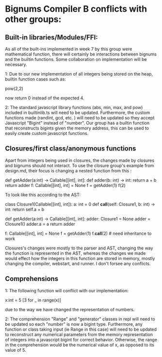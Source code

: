 # Bignums Compiler B conflicts with other groups: #

## Built-in libraries/Modules/FFI: ##

As all of the built-ins implemented in week 7 by this group were mathematical function, there will certainly be interactions between bignums and the builtin functions. Some collaboration on implementation will be necessary. 

1: Due to our new implementation of all integers being stored on the heap, builtin function cases such as: 

pow(2,2) 

now return 0 instead of the expected 4.

2: The standard javascript library functions (abs, min, max, and pow) included in builtinlib.ts will need to be updated. Furthermore, the custom functions made (randint, gcd, etc. ) will need to be updated so they accept Javascript "Bigint" instead of "number". Our group has a builtin function that reconstructs bigints given the memory address, this can be used to easily create custom javascript functions. 

## Closures/first class/anonymous functions ##

Apart from integers being used in closures, the changes made by closures and bignums should not interact. 
To use the closure group's example from design.md, their focus is changing a nested function from this : 

def getAdder(a:int) -> Callable[[int], int]:
    def adder(b: int) -> int:
        return a + b
    return adder
f: Callable[[int], int] = None
f = getAdder(1)
f(2)

To look like this according to the AST: 

class Closure1(Callable[[int], int]):
    a: int = 0
    def __call__(self: Closure1, b: int) -> int:
        return self.a + b

def getAdder(a:int) -> Callable[[int], int]:
    adder: Closure1 = None
    adder = Closure1()
    adder.a = a
    return adder

f: Callable[[int], int] = None
f = getAdder(1)
f.__call__(2)  # need inheritance to work


Closures's changes were mostly to the parser and AST, changing the way the function is represented in the AST, whereas the changes we made would effect how the integers in this function are stored in memory, mostly changing the compiler, webstart, and runner. I don't forsee any conflicts. 

## Comprehensions ##

1: The following function will conflict with our implementation: 

x:int = 5
[3 for _ in range(x)]

due to the way we have changed the representation of numbers. 

2: The comprehension "Range" and "generator" classes in repl will need to be updated so each "number" is now a bigint type. Furthermore, any function or class taking input (ie Range in this case) will need to be updated to reconstruct any numerical parameters from the memory representation of integers into a javascript bigint for correct behavior. Otherwise, the range in the comprehension would be the numerical value of x, as opposed to its value of 5. 

